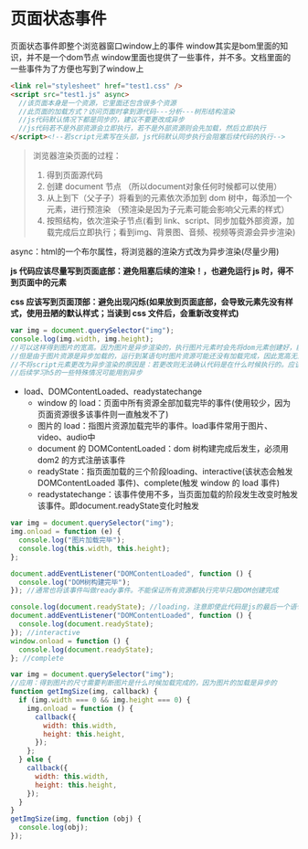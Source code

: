 # 页面状态事件

页面状态事件即整个浏览器窗口window上的事件
window其实是bom里面的知识，并不是一个dom节点
window里面也提供了一些事件，并不多。文档里面的一些事件为了方便也写到了window上

```html
<link rel="stylesheet" href="test1.css" />
<script src="test1.js" async>
  //该页面本身是一个资源，它里面还包含很多个资源
  //此页面的加载方式？访问页面时拿到源代码---分析---树形结构渲染
  //js代码默认情况下都是同步的，建议不要更改成异步
  //js代码若不是外部资源会立即执行，若不是外部资源则会先加载，然后立即执行
</script><!--若script元素写在头部，js代码默认同步执行会阻塞后续代码的执行-->
```

> 浏览器渲染页面的过程：
> 1. 得到页面源代码 
> 2. 创建 document 节点 （所以document对象任何时候都可以使用）
> 3. 从上到下（父子子）将看到的元素依次添加到 dom 树中，每添加一个元素，进行预渲染 （预渲染是因为子元素可能会影响父元素的样式）
> 4. 按照结构，依次渲染子节点(看到 link、script、同步加载外部资源，加载完成后立即执行；看到img、背景图、音频、视频等资源会异步渲染)

async：html的一个布尔属性，将浏览器的渲染方式改为异步渲染(尽量少用)

**js 代码应该尽量写到页面底部：避免阻塞后续的渲染！，也避免运行 js 时，得不到页面中的元素**

**css 应该写到页面顶部：避免出现闪烁(如果放到页面底部，会导致元素先没有样式，使用丑陋的默认样式；当读到 css 文件后，会重新改变样式)**

```js
var img = document.querySelector("img");
console.log(img.width, img.height); 
//可以这样得到图片的宽高。因为图片是异步渲染的，执行图片元素时会先将dom元素创建好，能够从dom树中获取到图片节点；
//但是由于图片资源是异步加载的，运行到某语句时图片资源可能还没有加载完成，因此宽高无法确定得到0
//不将script元素更改为异步渲染的原因是：若更改则无法确认代码是在什么时候执行的。应该先让页面上的东西出来，看得见之后再说功能
//后续学习h5的一些特殊情况可能用到异步
```

- load、DOMContentLoaded、readystatechange
    - window 的 load：页面中所有资源全部加载完毕的事件(使用较少，因为页面资源很多该事件则一直触发不了)
    - 图片的 load：指图片资源加载完毕的事件。load事件常用于图片、video、audio中
    - document 的 DOMContentLoaded：dom 树构建完成后发生，必须用 dom2 的方式注册该事件
    - readyState：指页面加载的三个阶段loading、interactive(该状态会触发 DOMContentLoaded 事件)、complete(触发 window 的 load 事件)
    - readystatechange：该事件使用不多，当页面加载的阶段发生改变时触发该事件。即document.readyState变化时触发

```js
var img = document.querySelector("img");
img.onload = function (e) {
  console.log("图片加载完毕");
  console.log(this.width, this.height);
};

document.addEventListener("DOMContentLoaded", function () {
  console.log("DOM树构建完毕");
}); //通常也将该事件叫做ready事件。不能保证所有资源都执行完毕只是DOM创建完成

console.log(document.readyState); //loading，注意即使此代码是js的最后一个语句也是loading，后面的html或body尾元素也要读
document.addEventListener("DOMContentLoaded", function () {
  console.log(document.readyState);
}); //interactive
window.onload = function () {
  console.log(document.readyState);
}; //complete
```
```js
var img = document.querySelector("img");
//应用：得到图片的尺寸需要判断图片是什么时候加载完成的，因为图片的加载是异步的
function getImgSize(img, callback) {
  if (img.width === 0 && img.height === 0) {
    img.onload = function () {
      callback({
        width: this.width,
        height: this.height,
      });
    };
  } else {
    callback({
      width: this.width,
      height: this.height,
    });
  }
}
getImgSize(img, function (obj) {
  console.log(obj);
});
```

